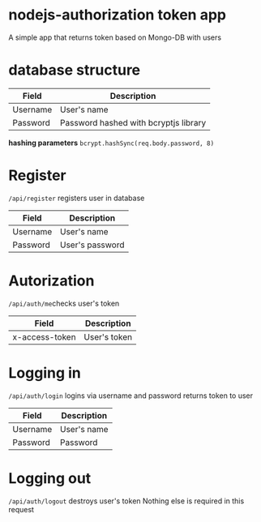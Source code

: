 # nodejs-authorization token app
A simple app that returns token based on Mongo-DB with users

# database structure

| Field | Description |
| ------ | ------ |
| Username | User's name |
| Password | Password hashed with bcryptjs library |

**hashing parameters**
```bcrypt.hashSync(req.body.password, 8)```

# Register
```/api/register``` registers user in database

| Field | Description |
| ------ | ------ |
| Username | User's name |
| Password | User's password |

# Autorization
```/api/auth/me```checks user's token

| Field | Description |
| ------ | ------ |
| x-access-token | User's token |

# Logging in
```/api/auth/login``` logins via username and password returns token to user

| Field | Description |
| ------ | ------ |
| Username | User's name |
| Password | Password |

# Logging out
```/api/auth/logout``` destroys user's token
Nothing else is required in this request